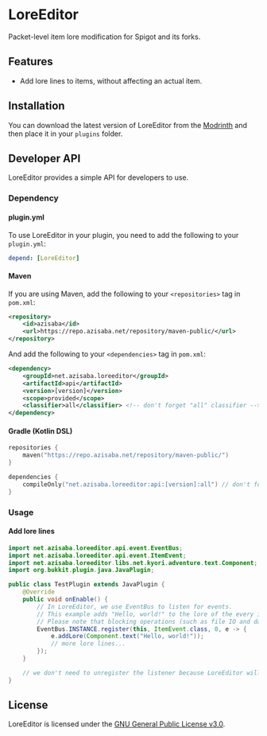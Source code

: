 # LoreEditor

Packet-level item lore modification for Spigot and its forks.

## Features

- Add lore lines to items, without affecting an actual item.

## Installation

You can download the latest version of LoreEditor from the [Modrinth](https://modrinth.com/plugin/loreeditor) and then place it in your `plugins` folder.

## Developer API

LoreEditor provides a simple API for developers to use.

### Dependency

#### plugin.yml

To use LoreEditor in your plugin, you need to add the following to your `plugin.yml`:

```yaml
depend: [LoreEditor]
```

#### Maven

If you are using Maven, add the following to your `<repositories>` tag in `pom.xml`:

```xml
<repository>
    <id>azisaba</id>
    <url>https://repo.azisaba.net/repository/maven-public/</url>
</repository>
```

And add the following to your `<dependencies>` tag in `pom.xml`:

```xml
<dependency>
    <groupId>net.azisaba.loreeditor</groupId>
    <artifactId>api</artifactId>
    <version>[version]</version>
    <scope>provided</scope>
    <classifier>all</classifier> <!-- don't forget "all" classifier -->
</dependency>
```

#### Gradle (Kotlin DSL)

```kotlin
repositories {
    maven("https://repo.azisaba.net/repository/maven-public/")
}

dependencies {
    compileOnly("net.azisaba.loreeditor:api:[version]:all") // don't forget "all" classifier
}
```

### Usage

#### Add lore lines

```java
import net.azisaba.loreeditor.api.event.EventBus;
import net.azisaba.loreeditor.api.event.ItemEvent;
import net.azisaba.loreeditor.libs.net.kyori.adventure.text.Component;
import org.bukkit.plugin.java.JavaPlugin;

public class TestPlugin extends JavaPlugin {
    @Override
    public void onEnable() {
        // In LoreEditor, we use EventBus to listen for events.
        // This example adds "Hello, world!" to the lore of the every item.
        // Please note that blocking operations (such as file IO and database operations) should not be performed in the event listener.
        EventBus.INSTANCE.register(this, ItemEvent.class, 0, e -> {
            e.addLore(Component.text("Hello, world!"));
            // more lore lines...
        });
    }

    // we don't need to unregister the listener because LoreEditor will handle it.
}
```

## License

LoreEditor is licensed under the [GNU General Public License v3.0](LICENSE).
